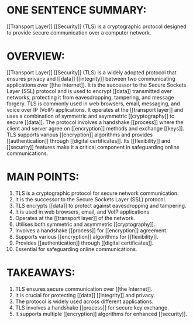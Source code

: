 # ONE SENTENCE SUMMARY:  
[[Transport Layer]] [[Security]] (TLS) is a cryptographic protocol designed to provide secure communication over a computer network.

# OVERVIEW:  
[[Transport Layer]] [[Security]] (TLS) is a widely adopted protocol that ensures privacy and [[data]] [[integrity]] between two communicating applications over [[the Internet]]. It is the successor to the Secure Sockets Layer (SSL) protocol and is used to encrypt [[data]] transmitted over networks, protecting it from eavesdropping, tampering, and message forgery. TLS is commonly used in web browsers, email, messaging, and voice over IP (VoIP) applications. It operates at the [[transport layer]] and uses a combination of symmetric and asymmetric [[cryptography]] to secure [[data]]. The protocol involves a handshake [[process]] where the client and server agree on [[encryption]] methods and exchange [[keys]]. TLS supports various [[encryption]] algorithms and provides [[authentication]] through [[digital certificates]]. Its [[flexibility]] and [[security]] features make it a critical component in safeguarding online communications.

# MAIN POINTS:  
1. TLS is a cryptographic protocol for secure network communication.  
2. It is the successor to the Secure Sockets Layer (SSL) protocol.  
3. TLS encrypts [[data]] to protect against eavesdropping and tampering.  
4. It is used in web browsers, email, and VoIP applications.  
5. Operates at the [[transport layer]] of the network.  
6. Utilises both symmetric and asymmetric [[cryptography]].  
7. Involves a handshake [[process]] for [[encryption]] agreement.  
8. Supports various [[encryption]] algorithms for [[flexibility]].  
9. Provides [[authentication]] through [[digital certificates]].  
10. Essential for safeguarding online communications.

# TAKEAWAYS:  
1. TLS ensures secure communication over [[the Internet]].  
2. It is crucial for protecting [[data]] [[integrity]] and privacy.  
3. The protocol is widely used across different applications.  
4. TLS involves a handshake [[process]] for secure key exchange.  
5. It supports multiple [[encryption]] algorithms for enhanced [[security]].